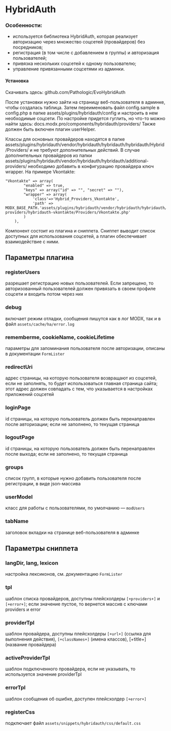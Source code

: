 # HybridAuth

### Особенности:

+ используется библиотека HybridAuth, которая реализует авторизацию через множество соцсетей (провайдеров) без посредников;
+ регистрация (в том числе с добавлением в группы) и авторизация пользователей;
+ привязка нескольких соцсетей к одному пользователю;
+ управление привязанными соцсетями из админки.

#### Установка

Скачивать здесь: github.com/Pathologic/EvoHybridAuth

После установки нужно зайти на страницу веб-пользователя в админке, чтобы создалась таблица. Затем переименовать файл config.sample в config.php в папке assets/plugins/hybridauth/config и настроить в нем необходимые соцсети. По настройке придется гуглить, но что-то можно найти здесь: docs.modx.pro/components/hybridauth/providers/ 
Также должен быть включен плагин userHelper.

Классы для основных провайдеров находятся в папке assets/plugins/hybridauth/vendor/hybridauth/hybridauth/hybridauth/Hybrid/Providers/ и не требуют дополнительных действий. В случае дополнительных провайдеров из папки assets/plugins/hybridauth/vendor/hybridauth/hybridauth/additional-providers/ необходимо добавить в конфигурацию провайдера ключ wrapper. На примере Vkontakte:

```
"Vkontakte" => array(
        "enabled" => true,
        "keys" => array("id" => "", "secret" => ""),
        "wrapper" => array(
            'class'=>'Hybrid_Providers_Vkontakte',
            'path' => MODX_BASE_PATH.'assets/plugins/hybridauth/vendor/hybridauth/hybridauth/additional-providers/hybridauth-vkontakte/Providers/Vkontakte.php'
        )
    ),
```

Компонент состоит из плагина и сниппета. Cниппет выводит список доступных для использования соцсетей, а плагин обеспечивает взаимодействие с ними.

## Параметры плагина

### registerUsers
разрешает регистрацию новых пользователей. Если запрещено, то авторизованный пользователей должен привязать в своем профиле соцсети и входить потом через них

### debug
включает режим отладки, сообщения пишутся как в лог MODX, так и в файл `assets/cache/ha/error.log`

### rememberme, cookieName, cookieLifetime
параметры для запоминания пользователя после авторизации, описаны в документации `FormLister`

### redirectUri 
адрес страницы, на которую пользователя возвращают из соцсетей, если не заполнять, то будет использоваться главная страница сайта; этот адрес должен совпадать с тем, что указывается в настройках приложений соцсетей

### loginPage 
id страницы, на которую пользователь должен быть перенаправлен после авторизации; если не заполнено, то текущая страница

### logoutPage
id страницы, на которую пользователь должен быть перенаправлен после выхода; если не заполнено, то текущая страница

### groups
список групп, в которые нужно добавить пользователя после регистрации, в виде json-массива

### userModel
класс для работы с пользователями, по умолчанию — `modUsers`

### tabName
заголовок вкладки на странице веб-пользователя в админке



## Параметры сниппета

### langDir, lang, lexicon
настройка лексиконов, см. документацию `FormLister`

### tpl 
шаблон списка провайдеров, доступны плейсхолдеры `[+providers+]` и `[+error+]`; если значение пустое, то вернется массив с ключами providers и error

### providerTpl
шаблон провайдера, доступны плейсхолдеры `[+url+]` (ссылка для выполнения действия), `[+classNames+]` (имена классов), [+title+] (название провайдера)

### activeProviderTpl 
шаблон подключенного провайдера, если не указывать, то используется значение providerTpl

### errorTpl
шаблон сообщения об ошибке, доступен плейсхолдер `[+error+]`

### registerCss
подключает файл `assets/snippets/hybridauth/css/default.css`
